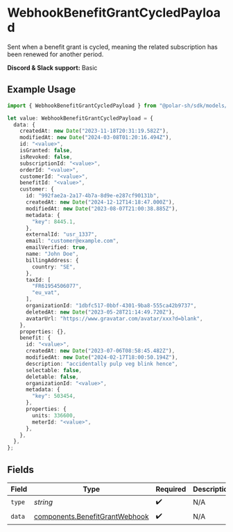 # WebhookBenefitGrantCycledPayload

Sent when a benefit grant is cycled,
meaning the related subscription has been renewed for another period.

**Discord & Slack support:** Basic

## Example Usage

```typescript
import { WebhookBenefitGrantCycledPayload } from "@polar-sh/sdk/models/components/webhookbenefitgrantcycledpayload.js";

let value: WebhookBenefitGrantCycledPayload = {
  data: {
    createdAt: new Date("2023-11-18T20:31:19.582Z"),
    modifiedAt: new Date("2024-03-08T01:20:16.494Z"),
    id: "<value>",
    isGranted: false,
    isRevoked: false,
    subscriptionId: "<value>",
    orderId: "<value>",
    customerId: "<value>",
    benefitId: "<value>",
    customer: {
      id: "992fae2a-2a17-4b7a-8d9e-e287cf90131b",
      createdAt: new Date("2024-12-12T14:18:47.000Z"),
      modifiedAt: new Date("2023-08-07T21:00:38.885Z"),
      metadata: {
        "key": 8445.1,
      },
      externalId: "usr_1337",
      email: "customer@example.com",
      emailVerified: true,
      name: "John Doe",
      billingAddress: {
        country: "SE",
      },
      taxId: [
        "FR61954506077",
        "eu_vat",
      ],
      organizationId: "1dbfc517-0bbf-4301-9ba8-555ca42b9737",
      deletedAt: new Date("2023-05-28T21:14:49.720Z"),
      avatarUrl: "https://www.gravatar.com/avatar/xxx?d=blank",
    },
    properties: {},
    benefit: {
      id: "<value>",
      createdAt: new Date("2023-07-06T08:58:45.482Z"),
      modifiedAt: new Date("2024-02-17T18:00:50.194Z"),
      description: "accidentally pulp veg blink hence",
      selectable: false,
      deletable: false,
      organizationId: "<value>",
      metadata: {
        "key": 503454,
      },
      properties: {
        units: 336600,
        meterId: "<value>",
      },
    },
  },
};
```

## Fields

| Field                                                                            | Type                                                                             | Required                                                                         | Description                                                                      | Example                                                                          |
| -------------------------------------------------------------------------------- | -------------------------------------------------------------------------------- | -------------------------------------------------------------------------------- | -------------------------------------------------------------------------------- | -------------------------------------------------------------------------------- |
| `type`                                                                           | *string*                                                                         | :heavy_check_mark:                                                               | N/A                                                                              | benefit_grant.cycled                                                             |
| `data`                                                                           | [components.BenefitGrantWebhook](../../models/components/benefitgrantwebhook.md) | :heavy_check_mark:                                                               | N/A                                                                              |                                                                                  |